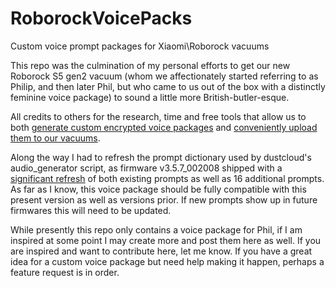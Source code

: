 # RoborockVoicePacks
Custom voice prompt packages for Xiaomi\Roborock vacuums

This repo was the culmination of my personal efforts to get our new Roborock S5 gen2 vacuum 
(whom we affectionately started referring to as Philip, and then later Phil, but who came to us out
of the box with a distinctly feminine voice package) to sound a little more British-butler-esque.

All credits to others for the research, time and free tools that allow us to both [generate custom 
encrypted voice packages](https://github.com/dgiese/dustcloud) and [conveniently upload them to
our vacuums](https://github.com/rytilahti/python-miio).  
 
Along the way I had to refresh the prompt dictionary used by dustcloud's audio_generator script,
as firmware v3.5.7_002008 shipped with a [significant refresh](
https://github.com/dgiese/dustcloud/issues/261) of both existing prompts as well as 16 additional
prompts.  As far as I know, this voice package should be fully compatible with this present version
as well as versions prior.  If new prompts show up in future firmwares this will need to be updated.

While presently this repo only contains a voice package for Phil, if I am inspired at some point
I may create more and post them here as well.  If you are inspired and want to contribute here, let
me know.  If you have a great idea for a custom voice package but need help making it happen,
perhaps a feature request is in order.